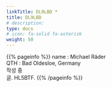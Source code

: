 ```yaml
---
linkTitle: DL9LBD *
title: DL9LBD
# description: 
type: docs
# icon: fa-solid fa-asterisk
weight: 50
---
```

{{% pageinfo %}}
name : Michael Räder<br>
QTH   : Bad Oldesloe, Germany<br>
작성 중<br>
글. HL5BTF.
{{% /pageinfo %}}